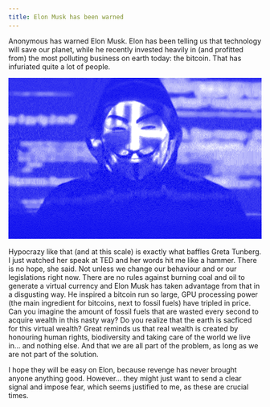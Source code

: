 ```yaml
---
title: Elon Musk has been warned
---
```


Anonymous has warned Elon Musk. Elon has been telling us that technology will save our planet, while he recently invested heavily in (and profitted from) the most polluting business on earth today: the bitcoin. That has infuriated quite a lot of people.

![Anonymous has warned Elon Musk](/uploads/anon.png)

Hypocrazy like that (and at this scale) is exactly what baffles Greta Tunberg. I just watched her speak at TED and her words hit me like a hammer. There is no hope, she said. Not unless we change our behaviour and or our legislations right now. There are no rules against burning coal and oil to generate a virtual currency and Elon Musk has taken advantage from that in a disgusting way. He inspired a bitcoin run so large, GPU processing power (the main ingredient for bitcoins, next to fossil fuels) have tripled in price. Can you imagine the amount of fossil fuels that are wasted every second to acquire wealth in this nasty way? Do you realize that the earth is sacficed for this virtual wealth? Great reminds us that real wealth is created by honouring human rights, biodiversity and taking care of the world we live in... and nothing else. And that we are all part of the problem, as long as we are not part of the solution. 

I hope they will be easy on Elon, because revenge has never brought anyone anything good. However... they might just want to send a clear signal and impose fear, which seems justified to me, as these are crucial times.